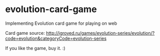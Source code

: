evolution-card-game
===================

Implementing Evolution card game for playing on web

Card game source: http://igroved.ru/games/evolution-series/evolution/?code=evolution&categoryCode=evolution-series

If you like the game, buy it. :)